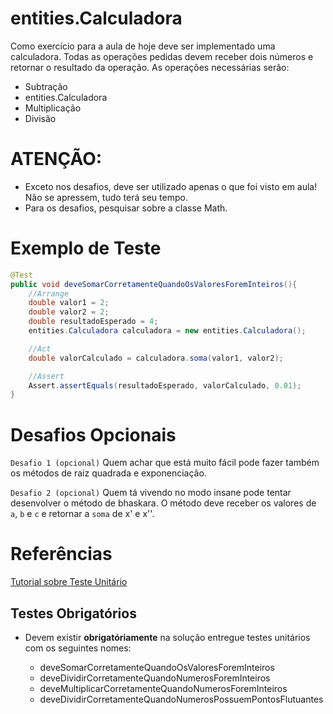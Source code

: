 # entities.Calculadora
Como exercício para a aula de hoje deve ser implementado uma calculadora. Todas as operações pedidas devem receber dois números e retornar o resultado da operação. As operações necessárias serão:

* Subtração
* entities.Calculadora
* Multiplicação
* Divisão


# ATENÇÃO: 

* Exceto nos desafios, deve ser utilizado apenas o que foi visto em aula! Não se apressem, tudo terá seu tempo.
* Para os desafios, pesquisar sobre a classe Math.

# Exemplo de Teste

``` Java   
@Test
public void deveSomarCorretamenteQuandoOsValoresForemInteiros(){
    //Arrange
    double valor1 = 2;
    double valor2 = 2;
    double resultadoEsperado = 4;
    entities.Calculadora calculadora = new entities.Calculadora();

    //Act
    double valorCalculado = calculadora.soma(valor1, valor2);

    //Assert
    Assert.assertEquals(resultadoEsperado, valorCalculado, 0.01);
}
```

# Desafios Opcionais
`Desafio 1 (opcional)`
Quem achar que está muito fácil pode fazer também os métodos de raiz quadrada e exponenciação. 


`Desafio 2 (opcional)`
Quem tá vivendo no modo insane pode tentar desenvolver o método de bhaskara. O método deve receber os valores de `a`, `b` e `c` e retornar a `soma` de x' e x''.

# Referências
[Tutorial sobre Teste Unitário](https://github.com/AlexandreSNeto/testes-com-mockito)

## Testes Obrigatórios

* Devem existir **obrigatóriamente** na solução entregue testes unitários com os seguintes nomes:

    - deveSomarCorretamenteQuandoOsValoresForemInteiros
    - deveDividirCorretamenteQuandoNumerosForemInteiros
    - deveMultiplicarCorretamenteQuandoNumerosForemInteiros
    - deveDividirCorretamenteQuandoNumerosPossuemPontosFlutuantes
